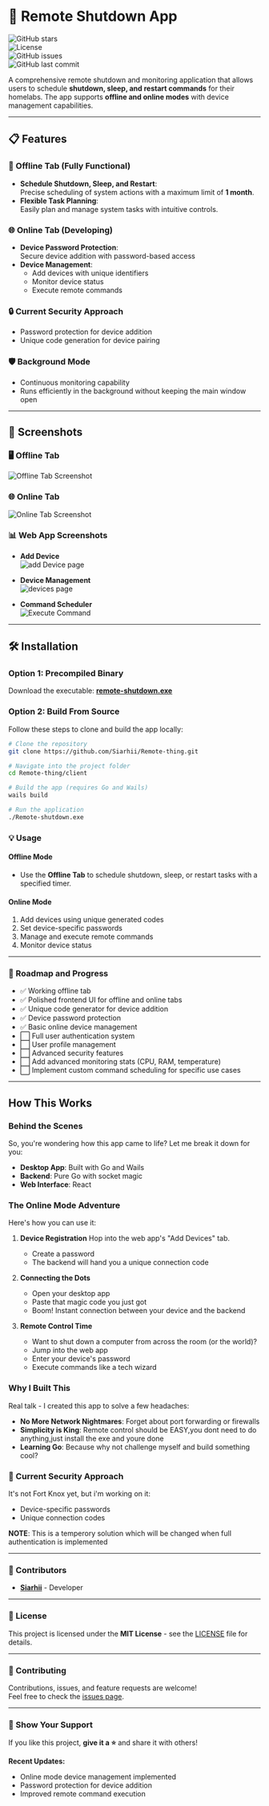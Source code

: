 # 🚀 Remote Shutdown App

![GitHub stars](https://img.shields.io/github/stars/Siarhii/Remote-thing?style=social)  
![License](https://img.shields.io/github/license/Siarhii/Remote-thing)  
![GitHub issues](https://img.shields.io/github/issues/Siarhii/Remote-thing)  
![GitHub last commit](https://img.shields.io/github/last-commit/Siarhii/Remote-thing)

A comprehensive remote shutdown and monitoring application that allows users to schedule **shutdown, sleep, and restart commands** for their homelabs. The app supports **offline and online modes** with device management capabilities.

---

## 📋 Features

### 🔌 Offline Tab (Fully Functional)

- **Schedule Shutdown, Sleep, and Restart**:  
  Precise scheduling of system actions with a maximum limit of **1 month**.
- **Flexible Task Planning**:  
  Easily plan and manage system tasks with intuitive controls.

### 🌐 Online Tab (Developing)

- **Device Password Protection**:  
  Secure device addition with password-based access
- **Device Management**:
  - Add devices with unique identifiers
  - Monitor device status
  - Execute remote commands

### 🔒 Current Security Approach

- Password protection for device addition
- Unique code generation for device pairing

### 🛡️ Background Mode

- Continuous monitoring capability
- Runs efficiently in the background without keeping the main window open

---

## 🎨 Screenshots

### 🖥️ Offline Tab

![Offline Tab Screenshot](SS/offline.png)

### 🌐 Online Tab

![Online Tab Screenshot](SS/online.png)

### 📊 Web App Screenshots

- **Add Device**  
  ![add Device page](SS/addDevice.png)

- **Device Management**  
  ![devices page](SS/devicesPage.png)

- **Command Scheduler**  
  ![Execute Command](SS/executeCommand.png)

---

## 🛠️ Installation

### Option 1: Precompiled Binary

Download the executable: **[remote-shutdown.exe](./remote-shutdown.exe)**

### Option 2: Build From Source

Follow these steps to clone and build the app locally:

```bash
# Clone the repository
git clone https://github.com/Siarhii/Remote-thing.git

# Navigate into the project folder
cd Remote-thing/client

# Build the app (requires Go and Wails)
wails build

# Run the application
./Remote-shutdown.exe
```

### 💡 Usage

#### Offline Mode

- Use the **Offline Tab** to schedule shutdown, sleep, or restart tasks with a specified timer.

#### Online Mode

1. Add devices using unique generated codes
2. Set device-specific passwords
3. Manage and execute remote commands
4. Monitor device status

---

### 🚧 Roadmap and Progress

- ✅ Working offline tab
- ✅ Polished frontend UI for offline and online tabs
- ✅ Unique code generator for device addition
- ✅ Device password protection
- ✅ Basic online device management
- ⬜ Full user authentication system
- ⬜ User profile management
- ⬜ Advanced security features
- ⬜ Add advanced monitoring stats (CPU, RAM, temperature)
- ⬜ Implement custom command scheduling for specific use cases

---

## How This Works

### Behind the Scenes

So, you're wondering how this app came to life? Let me break it down for you:

- **Desktop App**: Built with Go and Wails
- **Backend**: Pure Go with socket magic
- **Web Interface**: React

### The Online Mode Adventure

Here's how you can use it:

1. **Device Registration**
   Hop into the web app's "Add Devices" tab.

   - Create a password
   - The backend will hand you a unique connection code

2. **Connecting the Dots**

   - Open your desktop app
   - Paste that magic code you just got
   - Boom! Instant connection between your device and the backend

3. **Remote Control Time**
   - Want to shut down a computer from across the room (or the world)?
   - Jump into the web app
   - Enter your device's password
   - Execute commands like a tech wizard

### Why I Built This

Real talk - I created this app to solve a few headaches:

- **No More Network Nightmares**: Forget about port forwarding or firewalls
- **Simplicity is King**: Remote control should be EASY,you dont need to do anything,just install the exe and youre done
- **Learning Go**: Because why not challenge myself and build something cool?

### 🔐 Current Security Approach

It's not Fort Knox yet, but i'm working on it:

- Device-specific passwords
- Unique connection codes

**NOTE**: This is a temperory solution which will be changed when full authentication is implemented

---

### 👥 Contributors

- **[Siarhii](https://github.com/Siarhii)** - Developer

---

### 📜 License

This project is licensed under the **MIT License** - see the [LICENSE](LICENSE) file for details.

---

### 🤝 Contributing

Contributions, issues, and feature requests are welcome!  
Feel free to check the [issues page](https://github.com/Siarhii/Remote-thing/issues).

---

### 🌟 Show Your Support

If you like this project, **give it a ⭐️** and share it with others!

**Recent Updates:**

- Online mode device management implemented
- Password protection for device addition
- Improved remote command execution
